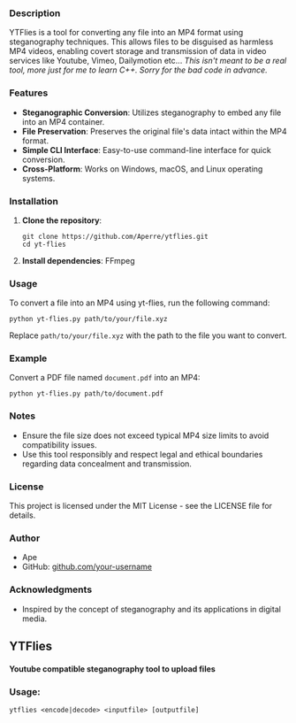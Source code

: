 ### Description
YTFlies is a tool for converting any file into an MP4 format using steganography techniques. This allows files to be disguised as harmless MP4 videos, enabling covert storage and transmission of data in video services like Youtube, Vimeo, Dailymotion etc... 
*This isn't meant to be a real tool, more just for me to learn C++. Sorry for the bad code in advance.*

### Features
- **Steganographic Conversion**: Utilizes steganography to embed any file into an MP4 container.
- **File Preservation**: Preserves the original file's data intact within the MP4 format.
- **Simple CLI Interface**: Easy-to-use command-line interface for quick conversion.
- **Cross-Platform**: Works on Windows, macOS, and Linux operating systems.

### Installation
1. **Clone the repository**:
   ```
   git clone https://github.com/Aperre/ytflies.git
   cd yt-flies
   ```

2. **Install dependencies**:
  FFmpeg 

### Usage
To convert a file into an MP4 using yt-flies, run the following command:
```
python yt-flies.py path/to/your/file.xyz
```
Replace `path/to/your/file.xyz` with the path to the file you want to convert.

### Example
Convert a PDF file named `document.pdf` into an MP4:
```
python yt-flies.py path/to/document.pdf
```

### Notes
- Ensure the file size does not exceed typical MP4 size limits to avoid compatibility issues.
- Use this tool responsibly and respect legal and ethical boundaries regarding data concealment and transmission.

### License
This project is licensed under the MIT License - see the LICENSE file for details.

### Author
- Ape
- GitHub: [github.com/your-username](https://github.com/your-username)

### Acknowledgments
- Inspired by the concept of steganography and its applications in digital media.

## YTFlies

#### Youtube compatible steganography tool to upload files



### Usage:

```
ytflies <encode|decode> <inputfile> [outputfile]
```

